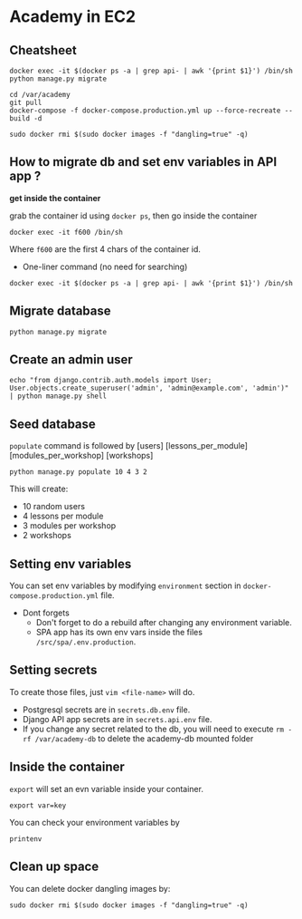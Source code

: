 # Academy in EC2

## Cheatsheet

```text
docker exec -it $(docker ps -a | grep api- | awk '{print $1}') /bin/sh
python manage.py migrate

cd /var/academy
git pull
docker-compose -f docker-compose.production.yml up --force-recreate --build -d

sudo docker rmi $(sudo docker images -f "dangling=true" -q)
```

##  How to migrate db and set env variables in API app ?

 **get inside the container**

grab the container id using `docker ps`, then go inside the container

```text
docker exec -it f600 /bin/sh 
```

Where `f600` are the first 4 chars of the container id.

* One-liner command \(no need for searching\)

```text
docker exec -it $(docker ps -a | grep api- | awk '{print $1}') /bin/sh
```

##  **Migrate database**

```text
python manage.py migrate
```

##  **Create an admin user**

```text
echo "from django.contrib.auth.models import User; User.objects.create_superuser('admin', 'admin@example.com', 'admin')" | python manage.py shell
```

##  **Seed database**

`populate` command is followed by \[users\] \[lessons\_per\_module\] \[modules\_per\_workshop\] \[workshops\]

```text
python manage.py populate 10 4 3 2
```

This will create:

* 10 random users
* 4 lessons per module
* 3 modules per workshop
* 2 workshops

##  **Setting env variables**

You can set env variables by modifying `environment` section in `docker-compose.production.yml` file.

* Dont forgets
  * Don't forget to do a rebuild after changing any environment variable.
  * SPA app has its own env vars inside the files `/src/spa/.env.production`.

##  **Setting secrets**

To create those files, just `vim <file-name>` will do.

* Postgresql secrets are in `secrets.db.env` file.
* Django API app secrets are in `secrets.api.env` file.
* If you change any secret related to the db, you will need to execute `rm -rf /var/academy-db` to delete the academy-db mounted folder

##  **Inside the container**

`export` will set an evn variable inside your container.

```text
export var=key
```

You can check your environment variables by

```text
printenv
```

##  Clean up space

You can delete docker dangling images by:

```text
sudo docker rmi $(sudo docker images -f "dangling=true" -q)
```

